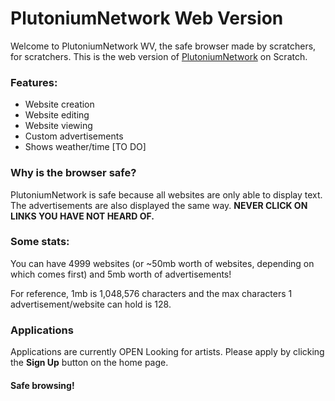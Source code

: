 # PlutoniumNetwork Web Version
Welcome to PlutoniumNetwork WV, the safe browser made by scratchers, for scratchers. This is the web version of [PlutoniumNetwork](https://scratch.mit.edu/projects/658854833) on Scratch.

### Features:
- Website creation
- Website editing
- Website viewing
- Custom advertisements
- Shows weather/time [TO DO]

### Why is the browser safe?
PlutoniumNetwork is safe because all websites are only able to display text. The advertisements are also displayed the same way. **NEVER CLICK ON LINKS YOU HAVE NOT HEARD OF.**

### Some stats:
You can have 4999 websites (or ~50mb worth of websites, depending on which comes first) and 5mb worth of advertisements!

For reference, 1mb is 1,048,576 characters and the max characters 1 advertisement/website can hold is 128.

### Applications
Applications are currently OPEN
Looking for artists. Please apply by clicking the **Sign Up** button on the home page.

#### Safe browsing!